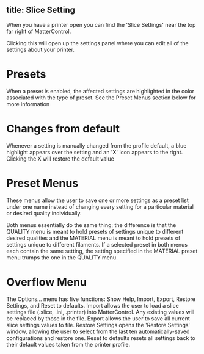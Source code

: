 title: Slice Setting
---

When you have a printer open you can find the 'Slice Settings' near the top far right of MatterControl. 

Clicking this will open up the settings panel where you can edit all of the settings about your printer.

# Presets
When a preset is enabled, the affected settings are highlighted in the color associated with the type of preset. See the Preset Menus section below for more information

# Changes from default

Whenever a setting is manually changed from the profile default, a blue highlight appears over the setting and an 'X' icon appears to the right. Clicking the X will restore the default value

# Preset Menus

These menus allow the user to save one or more settings as a preset list under one name instead of changing every setting for a particular material or desired quality individually.

Both menus essentially do the same thing; the difference is that the QUALITY menu is meant to hold presets of settings unique to different desired qualities and the MATERIAL menu is meant to hold presets of settings unique to different filaments. If a selected preset in both menus each contain the same setting, the setting specified in the MATERIAL preset menu trumps the one in the QUALITY menu.

# Overflow Menu

The Options... menu has five functions: Show Help, Import, Export, Restore Settings, and Reset to defaults.
Import allows the user to load a slice settings file (.slice, .ini, .printer) into MatterControl. Any existing values will be replaced by those in the file.
Export allows the user to save all current slice settings values to file.
Restore Settings opens the 'Restore Settings' window, allowing the user to select from the last ten automatically-saved configurations and restore one.
Reset to defaults resets all settings back to their default values taken from the printer profile.